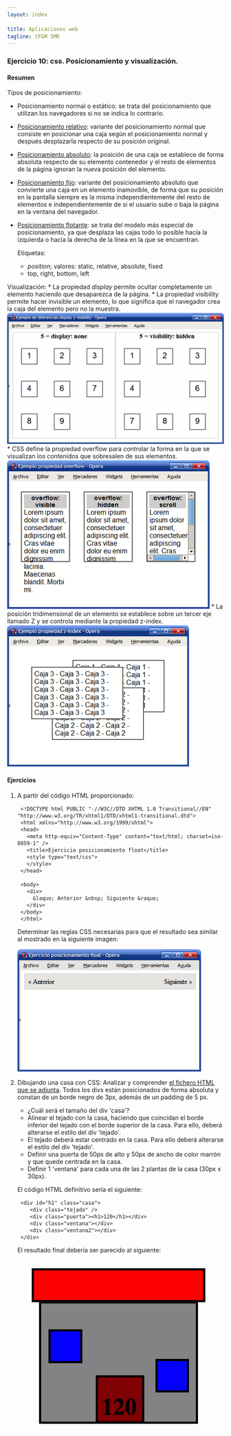 ```yaml
---
layout: index

title: Aplicaciones web
tagline: CFGM SMR
---
```


### Ejercicio 10: css. Posicionamiento y visualización.

#### Resumen

Tipos de posicionamiento:

* Posicionamiento normal o estático: se trata del posicionamiento que utilizan los navegadores si no se indica lo contrario.
* [Posicionamiento relativo](ejemplo_relativo.html): variante del posicionamiento normal que consiste en posicionar una caja según el posicionamiento normal y después desplazarla respecto de su posición original.
* [Posicionamiento absoluto](ejemplo_absoluto.html): la posición de una caja se establece de forma absoluta respecto de su elemento contenedor y el resto de elementos de la página ignoran la nueva posición del elemento.
* [Posicionamiento fijo](ejemplo_fijo.html): variante del posicionamiento absoluto que convierte una caja en un elemento inamovible, de forma que su posición en la pantalla siempre es la misma independientemente del resto de elementos e independientemente de si el usuario sube o baja la página en la ventana del navegador.
* [Posicionamiento flotante](ejemplo_flotante.html): se trata del modelo más especial de posicionamiento, ya que desplaza las cajas todo lo posible hacia la izquierda o hacia la derecha de la línea en la que se encuentran.

	Etiquetas: 
   	* *position*; valores: static, relative, absolute, fixed
   	* top, right, bottom, left

Visualización: 
	* La propiedad *display* permite ocultar completamente un elemento haciendo que desaparezca de la página.
	* La propiedad visibility permite hacer invisible un elemento, lo que significa que el navegador crea la caja del elemento pero no la muestra.
	![ej10](img/ej10_1.gif)
	* CSS define la propiedad overflow para controlar la forma en la que se visualizan los contenidos que sobresalen de sus elementos.
	![ej10](img/ej10_2.gif)
	* La posición tridimensional de un elemento se establece sobre un tercer eje llamado Z y se controla mediante la propiedad z-index.
	![ej10](img/ej10_4.gif)

#### Ejercicios

1. A partir del código HTML proporcionado:

		<!DOCTYPE html PUBLIC "-//W3C//DTD XHTML 1.0 Transitional//EN" "http://www.w3.org/TR/xhtml1/DTD/xhtml1-transitional.dtd">
		<html xmlns="http://www.w3.org/1999/xhtml">
		<head>
		  <meta http-equiv="Content-Type" content="text/html; charset=iso-8859-1" />
		  <title>Ejercicio posicionamiento float</title>
		  <style type="text/css">
		  </style>
		</head>
		 
		<body>
		  <div>
		    &laquo; Anterior &nbsp; Siguiente &raquo;
		  </div>
		</body>
		</html>

	Determinar las reglas CSS necesarias para que el resultado sea similar al mostrado en la siguiente imagen:

	![ej10](img/ej10_3.gif)

2. Dibujando una casa con CSS: Analizar y comprender [el fichero HTML que se adjunta](ej/casa.html). Todos los divs están posicionados de forma absoluta y constan de un borde negro de 3px, además de un padding de 5 px.

	* ¿Cuál será el tamaño del div 'casa'?
	* Alinear el tejado con la casa, haciendo que coincidan el borde inferior del tejado con el borde superior de la casa. Para ello, deberá alterarse el estilo del div 'tejado'.
	* El tejado deberá estar centrado en la casa. Para ello deberá alterarse el estilo del div 'tejado'.
	* Definir una puerta de 50px de alto y 50px de ancho de color marrón y que quede centrada en la casa.
	* Definir 1 'ventana' para cada una de las 2 plantas de la casa (30px x 30px).

	El código HTML definitivo sería el siguiente:

		<div id="h1" class="casa">
		   <div class="tejado" />
		   <div class="puerta"><h1>120</h1></div>
		   <div class="ventana"></div>
		   <div class="ventana2"></div>
		</div>

	El resultado final debería ser parecido al siguiente:

	![ej10](img/ej10_5.gif)